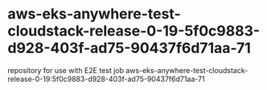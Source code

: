 # aws-eks-anywhere-test-cloudstack-release-0-19-5f0c9883-d928-403f-ad75-90437f6d71aa-71
repository for use with E2E test job aws-eks-anywhere-test-cloudstack-release-0-19:5f0c9883-d928-403f-ad75-90437f6d71aa-71
